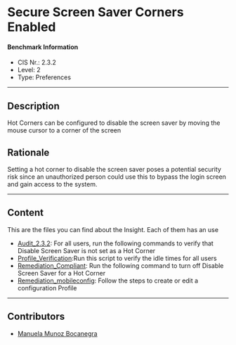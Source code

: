 # Secure Screen Saver Corners Enabled
#### Benchmark Information
- CIS Nr.: 2.3.2
- Level: 2
- Type: Preferences
------------------------
## Description

Hot Corners can be configured to disable the screen saver by moving the mouse cursor to a corner of the screen

## Rationale

Setting a hot corner to disable the screen saver poses a potential security risk since an unauthorized person could use this to bypass the login screen and gain access to the system.

---
## Content
This are the files you can find about the Insight. Each of them has an use 
* [Audit_2.3.2](https://github.com/apfelwerk/JamfProtectInsights/blob/main/PreferencesType/CIS_2.3.2_Secure%20Screen%20Saver%20Corners%20Enabled/Audit_2.3.2.sh): For all users, run the following commands to verify that Disable Screen Saver is not set as a Hot Corner
* [Profile_Verification](https://github.com/apfelwerk/JamfProtectInsights/blob/main/PreferencesType/CIS_2.3.1_Inactivity%20Interval%20Is%20Set%20To%2020%20Minutes%20Or%20Less%20For%20The%20Screen%20Saver/Script_VerifyAllUsers.sh):Run this script to verify the idle times for all users
* [Remediation_Compliant](https://github.com/apfelwerk/JamfProtectInsights/blob/main/PreferencesType/CIS_2.3.1_Inactivity%20Interval%20Is%20Set%20To%2020%20Minutes%20Or%20Less%20For%20The%20Screen%20Saver/Remediation_Compliant.sh): Run the following command to turn off Disable Screen Saver for a Hot Corner
* [Remediation_mobileconfig](https://github.com/apfelwerk/JamfProtectInsights/blob/main/PreferencesType/CIS_2.3.2_Secure%20Screen%20Saver%20Corners%20Enabled/Remediation_mobileconfig.md): Follow the steps to create or edit a configuration Profile
------------------------------------------------------------------------------------------------------------------------------------------------------------------------------------------------------------------------------------------------------------------------------------------------------------------------------
## Contributors
* [Manuela Munoz Bocanegra](https://github.com/manuelamunoz)



